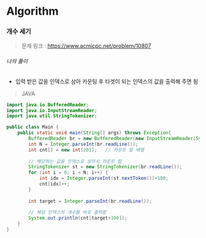 # Algorithm

### 개수 세기

> 문제 링크 : https://www.acmicpc.net/problem/10807



###### 나의 풀이

* 입력 받은 값을 인덱스로 삼아 카운팅 후 타겟이 되는 인덱스의 값을 출력해 주면 됨



> JAVA

~~~java
import java.io.BufferedReader;
import java.io.InputStreamReader;
import java.util.StringTokenizer;

public class Main {
	public static void main(String[] args) throws Exception{
		BufferedReader br = new BufferedReader(new InputStreamReader(System.in));
		int N = Integer.parseInt(br.readLine());
		int cnt[] = new int[201];	// 카운트 할 배열
		
        // 해당하는 값을 인덱스로 삼아서 카운트 함
		StringTokenizer st = new StringTokenizer(br.readLine());
		for (int i = 0; i < N; i++) {
			int idx = Integer.parseInt(st.nextToken())+100;
			cnt[idx]++;
		}
		
		int target = Integer.parseInt(br.readLine());
        
		// 해당 인덱스의 개수를 바로 출력함
		System.out.println(cnt[target+100]);
	}
}
~~~